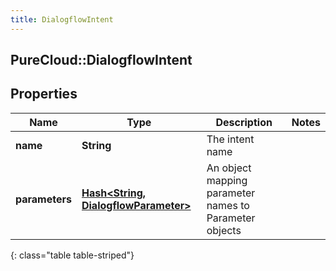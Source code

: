 ```yaml
---
title: DialogflowIntent
---
```

## PureCloud::DialogflowIntent

## Properties

|Name | Type | Description | Notes|
|------------ | ------------- | ------------- | -------------|
| **name** | **String** | The intent name | |
| **parameters** | [**Hash&lt;String, DialogflowParameter&gt;**](DialogflowParameter.html) | An object mapping parameter names to Parameter objects | |
{: class="table table-striped"}



